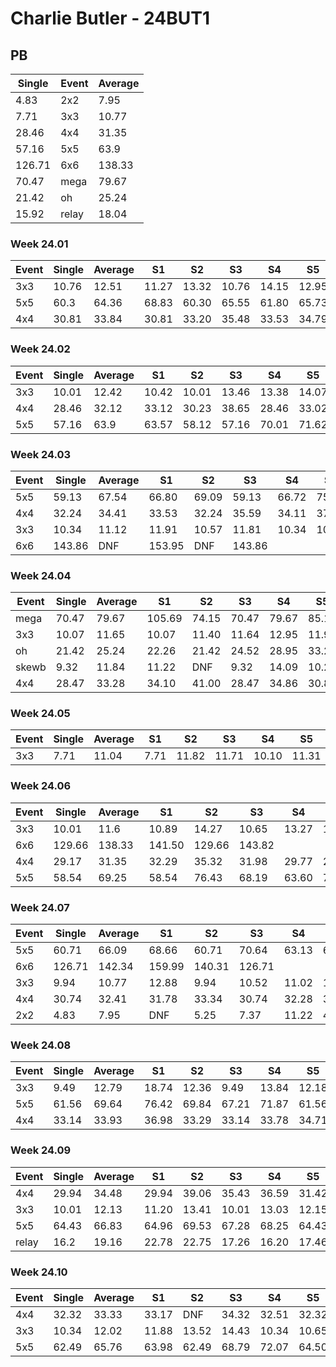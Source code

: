 # Charlie Butler - 24BUT1

## PB
|Single|Event|Average|
|----|----|----|
|4.83|2x2|7.95|
|7.71|3x3|10.77|
|28.46|4x4|31.35|
|57.16|5x5|63.9|
|126.71|6x6|138.33|
|70.47|mega|79.67|
|21.42|oh|25.24|
|15.92|relay|18.04|
### Week 24.01
|Event|Single|Average|S1|S2|S3|S4|S5|
|-----|-------|------|--|--|--|--|--|
|3x3|10.76|12.51|11.27|13.32|10.76|14.15|12.95|
|5x5|60.3|64.36|68.83|60.30|65.55|61.80|65.73|
|4x4|30.81|33.84|30.81|33.20|35.48|33.53|34.79|
### Week 24.02
|Event|Single|Average|S1|S2|S3|S4|S5|
|-----|-------|------|--|--|--|--|--|
|3x3|10.01|12.42|10.42|10.01|13.46|13.38|14.07|
|4x4|28.46|32.12|33.12|30.23|38.65|28.46|33.02|
|5x5|57.16|63.9|63.57|58.12|57.16|70.01|71.62|
### Week 24.03
|Event|Single|Average|S1|S2|S3|S4|S5|
|-----|-------|------|--|--|--|--|--|
|5x5|59.13|67.54|66.80|69.09|59.13|66.72|75.38|
|4x4|32.24|34.41|33.53|32.24|35.59|34.11|37.60|
|3x3|10.34|11.12|11.91|10.57|11.81|10.34|10.98|
|6x6|143.86|DNF|153.95|DNF|143.86| | |
### Week 24.04
|Event|Single|Average|S1|S2|S3|S4|S5|
|-----|-------|------|--|--|--|--|--|
|mega|70.47|79.67|105.69|74.15|70.47|79.67|85.18|
|3x3|10.07|11.65|10.07|11.40|11.64|12.95|11.91|
|oh|21.42|25.24|22.26|21.42|24.52|28.95|33.26|
|skewb|9.32|11.84|11.22|DNF|9.32|14.09|10.22|
|4x4|28.47|33.28|34.10|41.00|28.47|34.86|30.89|
### Week 24.05
|Event|Single|Average|S1|S2|S3|S4|S5|
|-----|-------|------|--|--|--|--|--|
|3x3|7.71|11.04|7.71|11.82|11.71|10.10|11.31|
### Week 24.06
|Event|Single|Average|S1|S2|S3|S4|S5|
|-----|-------|------|--|--|--|--|--|
|3x3|10.01|11.6|10.89|14.27|10.65|13.27|10.01|
|6x6|129.66|138.33|141.50|129.66|143.82| | |
|4x4|29.17|31.35|32.29|35.32|31.98|29.77|29.17|
|5x5|58.54|69.25|58.54|76.43|68.19|63.60|75.95|
### Week 24.07
|Event|Single|Average|S1|S2|S3|S4|S5|
|-----|-------|------|--|--|--|--|--|
|5x5|60.71|66.09|68.66|60.71|70.64|63.13|66.48|
|6x6|126.71|142.34|159.99|140.31|126.71| | |
|3x3|9.94|10.77|12.88|9.94|10.52|11.02|10.78|
|4x4|30.74|32.41|31.78|33.34|30.74|32.28|33.16|
|2x2|4.83|7.95|DNF|5.25|7.37|11.22|4.83|
### Week 24.08
|Event|Single|Average|S1|S2|S3|S4|S5|
|-----|-------|------|--|--|--|--|--|
|3x3|9.49|12.79|18.74|12.36|9.49|13.84|12.18|
|5x5|61.56|69.64|76.42|69.84|67.21|71.87|61.56|
|4x4|33.14|33.93|36.98|33.29|33.14|33.78|34.71|
### Week 24.09
|Event|Single|Average|S1|S2|S3|S4|S5|
|-----|-------|------|--|--|--|--|--|
|4x4|29.94|34.48|29.94|39.06|35.43|36.59|31.42|
|3x3|10.01|12.13|11.20|13.41|10.01|13.03|12.15|
|5x5|64.43|66.83|64.96|69.53|67.28|68.25|64.43|
|relay|16.2|19.16|22.78|22.75|17.26|16.20|17.46|
### Week 24.10
|Event|Single|Average|S1|S2|S3|S4|S5|
|-----|-------|------|--|--|--|--|--|
|4x4|32.32|33.33|33.17|DNF|34.32|32.51|32.32|
|3x3|10.34|12.02|11.88|13.52|14.43|10.34|10.65|
|5x5|62.49|65.76|63.98|62.49|68.79|72.07|64.50|
